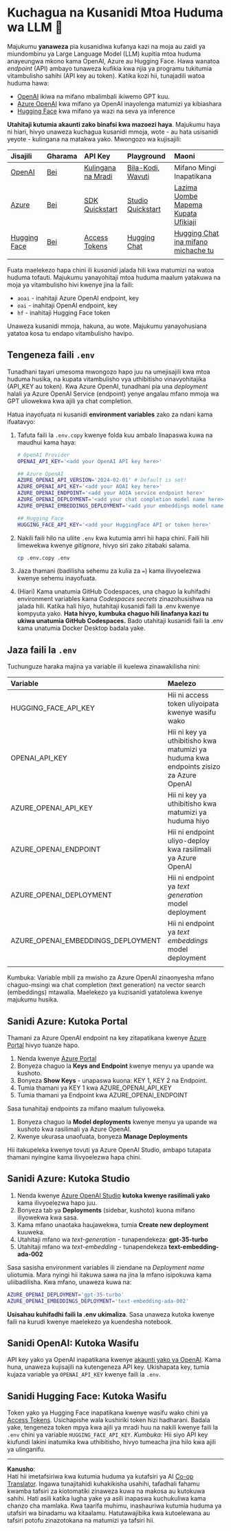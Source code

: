 <!--
CO_OP_TRANSLATOR_METADATA:
{
  "original_hash": "49ededa179004ea998664c780fbeac39",
  "translation_date": "2025-08-26T18:39:00+00:00",
  "source_file": "00-course-setup/03-providers.md",
  "language_code": "sw"
}
-->
# Kuchagua na Kusanidi Mtoa Huduma wa LLM 🔑

Majukumu **yanaweza** pia kusanidiwa kufanya kazi na moja au zaidi ya miundombinu ya Large Language Model (LLM) kupitia mtoa huduma anayeungwa mkono kama OpenAI, Azure au Hugging Face. Hawa wanatoa _endpoint_ (API) ambayo tunaweza kufikia kwa njia ya programu tukitumia vitambulisho sahihi (API key au token). Katika kozi hii, tunajadili watoa huduma hawa:

 - [OpenAI](https://platform.openai.com/docs/models?WT.mc_id=academic-105485-koreyst) ikiwa na mifano mbalimbali ikiwemo GPT kuu.
 - [Azure OpenAI](https://learn.microsoft.com/azure/ai-services/openai/?WT.mc_id=academic-105485-koreyst) kwa mifano ya OpenAI inayolenga matumizi ya kibiashara
 - [Hugging Face](https://huggingface.co/docs/hub/index?WT.mc_id=academic-105485-koreyst) kwa mifano ya wazi na seva ya inference

**Utahitaji kutumia akaunti zako binafsi kwa mazoezi haya**. Majukumu haya ni hiari, hivyo unaweza kuchagua kusanidi mmoja, wote - au hata usisanidi yeyote - kulingana na matakwa yako. Mwongozo wa kujisajili:

| Jisajili | Gharama | API Key | Playground | Maoni |
|:---|:---|:---|:---|:---|
| [OpenAI](https://platform.openai.com/signup?WT.mc_id=academic-105485-koreyst)| [Bei](https://openai.com/pricing#language-models?WT.mc_id=academic-105485-koreyst)| [Kulingana na Mradi](https://platform.openai.com/api-keys?WT.mc_id=academic-105485-koreyst) | [Bila-Kodi, Wavuti](https://platform.openai.com/playground?WT.mc_id=academic-105485-koreyst) | Mifano Mingi Inapatikana |
| [Azure](https://aka.ms/azure/free?WT.mc_id=academic-105485-koreyst)| [Bei](https://azure.microsoft.com/pricing/details/cognitive-services/openai-service/?WT.mc_id=academic-105485-koreyst)| [SDK Quickstart](https://learn.microsoft.com/azure/ai-services/openai/quickstart?WT.mc_id=academic-105485-koreyst)| [Studio Quickstart](https://learn.microsoft.com/azure/ai-services/openai/quickstart?WT.mc_id=academic-105485-koreyst) |  [Lazima Uombe Mapema Kupata Ufikiaji](https://learn.microsoft.com/azure/ai-services/openai/?WT.mc_id=academic-105485-koreyst)|
| [Hugging Face](https://huggingface.co/join?WT.mc_id=academic-105485-koreyst) | [Bei](https://huggingface.co/pricing) | [Access Tokens](https://huggingface.co/docs/hub/security-tokens?WT.mc_id=academic-105485-koreyst) | [Hugging Chat](https://huggingface.co/chat/?WT.mc_id=academic-105485-koreyst)| [Hugging Chat ina mifano michache tu](https://huggingface.co/chat/models?WT.mc_id=academic-105485-koreyst) |
| | | | | |

Fuata maelekezo hapa chini ili _kusanidi_ jalada hili kwa matumizi na watoa huduma tofauti. Majukumu yanayohitaji mtoa huduma maalum yatakuwa na moja ya vitambulisho hivi kwenye jina la faili:

- `aoai` - inahitaji Azure OpenAI endpoint, key
- `oai` - inahitaji OpenAI endpoint, key
- `hf` - inahitaji Hugging Face token

Unaweza kusanidi mmoja, hakuna, au wote. Majukumu yanayohusiana yatatoa kosa tu endapo vitambulisho havipo.

## Tengeneza faili `.env`

Tunadhani tayari umesoma mwongozo hapo juu na umejisajili kwa mtoa huduma husika, na kupata vitambulisho vya uthibitisho vinavyohitajika (API_KEY au token). Kwa Azure OpenAI, tunadhani pia una _deployment_ halali ya Azure OpenAI Service (endpoint) yenye angalau mfano mmoja wa GPT uliowekwa kwa ajili ya chat completion.

Hatua inayofuata ni kusanidi **environment variables** zako za ndani kama ifuatavyo:

1. Tafuta faili la `.env.copy` kwenye folda kuu ambalo linapaswa kuwa na maudhui kama haya:

   ```bash
   # OpenAI Provider
   OPENAI_API_KEY='<add your OpenAI API key here>'

   ## Azure OpenAI
   AZURE_OPENAI_API_VERSION='2024-02-01' # Default is set!
   AZURE_OPENAI_API_KEY='<add your AOAI key here>'
   AZURE_OPENAI_ENDPOINT='<add your AOIA service endpoint here>'
   AZURE_OPENAI_DEPLOYMENT='<add your chat completion model name here>' 
   AZURE_OPENAI_EMBEDDINGS_DEPLOYMENT='<add your embeddings model name here>'

   ## Hugging Face
   HUGGING_FACE_API_KEY='<add your HuggingFace API or token here>'
   ```

2. Nakili faili hilo na uliite `.env` kwa kutumia amri hii hapa chini. Faili hili limewekwa kwenye _gitignore_, hivyo siri zako zitabaki salama.

   ```bash
   cp .env.copy .env
   ```

3. Jaza thamani (badilisha sehemu za kulia za `=`) kama ilivyoelezwa kwenye sehemu inayofuata.

4. (Hiari) Kama unatumia GitHub Codespaces, una chaguo la kuhifadhi environment variables kama _Codespaces secrets_ zinazohusishwa na jalada hili. Katika hali hiyo, hutahitaji kusanidi faili la .env kwenye kompyuta yako. **Hata hivyo, kumbuka chaguo hili linafanya kazi tu ukiwa unatumia GitHub Codespaces.** Bado utahitaji kusanidi faili la .env kama unatumia Docker Desktop badala yake.

## Jaza faili la `.env`

Tuchunguze haraka majina ya variable ili kuelewa zinawakilisha nini:

| Variable  | Maelezo  |
| :--- | :--- |
| HUGGING_FACE_API_KEY | Hii ni access token uliyoipata kwenye wasifu wako |
| OPENAI_API_KEY | Hii ni key ya uthibitisho kwa matumizi ya huduma kwa endpoints zisizo za Azure OpenAI |
| AZURE_OPENAI_API_KEY | Hii ni key ya uthibitisho kwa matumizi ya huduma hiyo |
| AZURE_OPENAI_ENDPOINT | Hii ni endpoint uliyo-deploy kwa rasilimali ya Azure OpenAI |
| AZURE_OPENAI_DEPLOYMENT | Hii ni endpoint ya _text generation_ model deployment |
| AZURE_OPENAI_EMBEDDINGS_DEPLOYMENT | Hii ni endpoint ya _text embeddings_ model deployment |
| | |

Kumbuka: Variable mbili za mwisho za Azure OpenAI zinaonyesha mfano chaguo-msingi wa chat completion (text generation) na vector search (embeddings) mtawalia. Maelekezo ya kuzisanidi yatatolewa kwenye majukumu husika.

## Sanidi Azure: Kutoka Portal

Thamani za Azure OpenAI endpoint na key zitapatikana kwenye [Azure Portal](https://portal.azure.com?WT.mc_id=academic-105485-koreyst) hivyo tuanze hapo.

1. Nenda kwenye [Azure Portal](https://portal.azure.com?WT.mc_id=academic-105485-koreyst)
1. Bonyeza chaguo la **Keys and Endpoint** kwenye menyu ya upande wa kushoto.
1. Bonyeza **Show Keys** - unapaswa kuona: KEY 1, KEY 2 na Endpoint.
1. Tumia thamani ya KEY 1 kwa AZURE_OPENAI_API_KEY
1. Tumia thamani ya Endpoint kwa AZURE_OPENAI_ENDPOINT

Sasa tunahitaji endpoints za mifano maalum tuliyoweka.

1. Bonyeza chaguo la **Model deployments** kwenye menyu ya upande wa kushoto kwa rasilimali ya Azure OpenAI.
1. Kwenye ukurasa unaofuata, bonyeza **Manage Deployments**

Hii itakupeleka kwenye tovuti ya Azure OpenAI Studio, ambapo tutapata thamani nyingine kama ilivyoelezwa hapa chini.

## Sanidi Azure: Kutoka Studio

1. Nenda kwenye [Azure OpenAI Studio](https://oai.azure.com?WT.mc_id=academic-105485-koreyst) **kutoka kwenye rasilimali yako** kama ilivyoelezwa hapo juu.
1. Bonyeza tab ya **Deployments** (sidebar, kushoto) kuona mifano iliyowekwa kwa sasa.
1. Kama mfano unaotaka haujawekwa, tumia **Create new deployment** kuuweka.
1. Utahitaji mfano wa _text-generation_ - tunapendekeza: **gpt-35-turbo**
1. Utahitaji mfano wa _text-embedding_ - tunapendekeza **text-embedding-ada-002**

Sasa sasisha environment variables ili ziendane na _Deployment name_ uliotumia. Mara nyingi hii itakuwa sawa na jina la mfano isipokuwa kama uliibadilisha. Kwa mfano, unaweza kuwa na:

```bash
AZURE_OPENAI_DEPLOYMENT='gpt-35-turbo'
AZURE_OPENAI_EMBEDDINGS_DEPLOYMENT='text-embedding-ada-002'
```

**Usisahau kuhifadhi faili la .env ukimaliza**. Sasa unaweza kutoka kwenye faili na kurudi kwenye maelekezo ya kuendesha notebook.

## Sanidi OpenAI: Kutoka Wasifu

API key yako ya OpenAI inapatikana kwenye [akaunti yako ya OpenAI](https://platform.openai.com/api-keys?WT.mc_id=academic-105485-koreyst). Kama huna, unaweza kujisajili na kutengeneza API key. Ukishapata key, tumia kujaza variable ya `OPENAI_API_KEY` kwenye faili la `.env`.

## Sanidi Hugging Face: Kutoka Wasifu

Token yako ya Hugging Face inapatikana kwenye wasifu wako chini ya [Access Tokens](https://huggingface.co/settings/tokens?WT.mc_id=academic-105485-koreyst). Usichapishe wala kushiriki token hizi hadharani. Badala yake, tengeneza token mpya kwa ajili ya mradi huu na nakili kwenye faili la `.env` chini ya variable `HUGGING_FACE_API_KEY`. _Kumbuka:_ Hii siyo API key kiufundi lakini inatumika kwa uthibitisho, hivyo tumeacha jina hilo kwa ajili ya ulinganifu.

---

**Kanusho**:  
Hati hii imetafsiriwa kwa kutumia huduma ya kutafsiri ya AI [Co-op Translator](https://github.com/Azure/co-op-translator). Ingawa tunajitahidi kuhakikisha usahihi, tafadhali fahamu kwamba tafsiri za kiotomatiki zinaweza kuwa na makosa au kutokuwa sahihi. Hati asili katika lugha yake ya asili inapaswa kuchukuliwa kama chanzo cha mamlaka. Kwa taarifa muhimu, inashauriwa kutumia huduma ya utafsiri wa binadamu wa kitaalamu. Hatutawajibika kwa kutoelewana au tafsiri potofu zinazotokana na matumizi ya tafsiri hii.